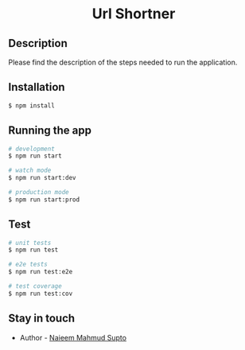 <div style="text-align:center;">
  <h1>Url Shortner</h1>
</div>

## Description
Please find the description of the steps needed to run the application.
## Installation

```bash
$ npm install
```

## Running the app

```bash
# development
$ npm run start

# watch mode
$ npm run start:dev

# production mode
$ npm run start:prod
```

## Test

```bash
# unit tests
$ npm run test

# e2e tests
$ npm run test:e2e

# test coverage
$ npm run test:cov
```

## Stay in touch

- Author - [Naieem Mahmud Supto](https://githib.com/naieem)
